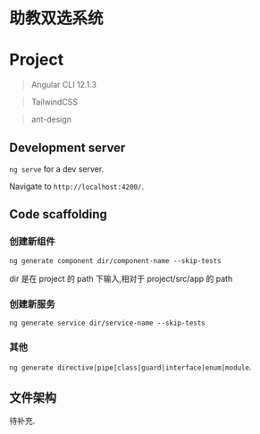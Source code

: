 # 助教双选系统

# Project

> Angular CLI 12.1.3

> TailwindCSS

> ant-design

## Development server

`ng serve` for a dev server.

Navigate to `http://localhost:4200/`.

## Code scaffolding

### 创建新组件

`ng generate component dir/component-name --skip-tests`

dir 是在 project 的 path 下输入,相对于 project/src/app 的 path

### 创建新服务

`ng generate service dir/service-name --skip-tests`

### 其他

`ng generate directive|pipe|class|guard|interface|enum|module`.

## 文件架构

待补充.
